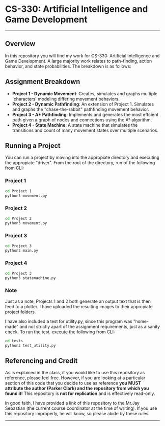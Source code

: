 # CS-330: Artificial Intelligence and Game Development 

---

## Overview

In this repository you will find my work for CS-330: Artificial Intelligence and Game Development. A large majority work relates to path-finding, action behavior, and state probabilities. The breakdown is as follows:
## Assignment Breakdown

- **Project 1 - Dynamic Movement**: Creates, simulates and graphs multiple 'characters' modeling differing movement behaviors. 
- **Project 2 - Dynamic Pathfinding**: An extension of Project 1. Simulates and graphs the "chase-the-rabbit" pathfinding movement behavior. 
- **Project 3 - A\* Pathfinding**: Implements and generates the most effcient path given a graph of nodes and connections using the A* algorithm.
- **Project 4 - State Machine**: A state machine that simulates the transitions and count of many movement states over multiple scenarios.

## Running a Project
You can run a project by moving into the appropiate directory and executing the appropiate "driver". From the root of the directory, run of the following from CLI:

### Project 1
```bash
cd Project 1
python3 movement.py
```

### Project 2
```bash
cd Project 2
python3 movement.py
```

### Project 3
```bash
cd Project 3
python3 main.py
```

### Project 4
```bash
cd Project 3
python3 statemachine.py
```

### Note
Just as a note, Projects 1 and 2 both generate an output text that is then feed to a plotter. I have uploaded the resulting images to their appropiate project folders. 

I have also included a test for utility.py, since this program was "home-made" and not strictly apart of the assignment requirements, just as a sanity check. To run the test, execute the following from CLI:

```bash
cd tests
python3 test_utility.py
```

## Referencing and Credit

As is explained in the class, if you would like to use this repository as reference, please feel free. However, if you are looking at a particular section of this code that you decide to use as reference **you MUST attribute the author (Parker Clark) and the repository from which you found it!** This repository is **not for replication** and is effectively read-only.

In good faith, I have provided a link of this repository to the Mr.Jay Sebastian (the current course coordinator at the time of writing). If you use this repository improperly, he will know, so please abide by these rules. 


---

